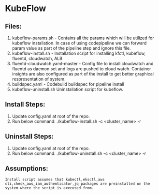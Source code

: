 # KubeFlow

## Files: 

1. kubeflow-params.sh - Contains all the params which will be utilized for kubeflow installation. In case of using codepipeline we can forward param value as part of the pipeline step and ignore this file. 
2. kubeflow-install.sh - Installation script for installing kfctl, kubeflow, fluentd, cloudwatch, ALB
3. fluentd-cloudwatch.yaml-master - Config file to install cloudwatch and fluentd as daemon set and logs are pushed to cloud watch. Container insights are also configured as part of the install to get better graphical respresentation of system. 
4. buildspec.yaml - Codebuild buildspec for pipeline install
5. kubeflow-uninstall.sh Uninstallation script for kubeflow. 

## Install Steps:

1. Update config.yaml at root of the repo.
2. Run below command:
    ./kubeflow-install.sh -c <cluster_name> -r <region>

## Uninstall Steps:

1. Update config.yaml at root of the repo.
2. Run below command:
    ./kubeflow-uninstall.sh -c <cluster_name> -r <region>

## Assumptions:
    Install script assumes that kubectl,eksctl,aws cli,check_aws_iam_authenticator,jq packages are preinstalled on the system where the script is executed from.